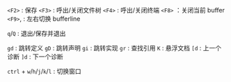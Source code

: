 `<F2>` : 保存
`<F3>` : 呼出/关闭文件树
`<F4>` : 呼出/关闭终端
`<F8>` ：关闭当前 buffer
`<F9>`, <F10> : 左右切换 bufferline

`q`/`Q` : 退出/保存并退出

`gd` : 跳转定义
`gD` : 跳转声明
`gi` : 跳转实现
`gr` : 查找引用
`K` : 悬浮文档
`[d` : 上一个诊断
`]d` : 下一个诊断

`ctrl` + `w`/`h`/`j`/`k`/`l` : 切换窗口
